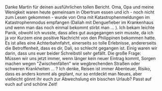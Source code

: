 Danke Martin für deinen ausführlichen tollen Bericht. Oma, Opa und meine Wenigkeit waren heute gemeinsam in Obertrum essen und ich - noch nicht zum Lesen gekommen - wurde von Oma mit Katastrophenmeldungen im Katastrophenmodus empfangen (Daliah mit Denguefieber im Krankenhaus und wenn man das noch einmal bekommt stirbt man ...  ). Ich bekam leichte Panik, obwohl ich wusste, dass alles gut ausgegangen sein musste, da ich ja vor Kurzem eine positive Nachricht von den Philippinen bekommen hatte. Es ist alles eine Achterbahnfahrt, einerseits so tolle Erlebnisse, andererseits die Betroffenheit, dass es dir, Dali, so schlecht gegangen ist. Einig waren wir darin, dass uns euer beider Schreibstil sehr gefällt. Die große Frage: Müssen wir uns jetzt immer, wenn länger kein neuer Eintrag kommt, Sorgen machen wegen "Zwischenfällen" wie wegbrechenden Straßen oder schweren Krankheiten ... ? Ich denke, Reisen ist immer Abenteuer, Risiko, dass es anders kommt als geplant, nur so entdeckt man Neues, aber vielleicht gönnt ihr euch zur Abwechslung ein bisschen Urlaub? Passt auf euch auf und schöne Zeit!